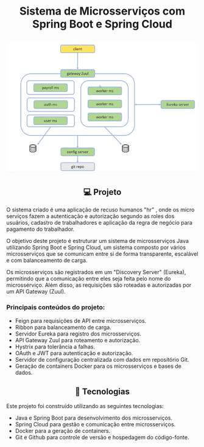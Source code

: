 <h1 align="center"> Sistema de Microsserviços com Spring Boot e Spring Cloud 

![Banner Principal](/banner.png) </h1>

<h2 align="center"> 💻 Projeto </h2>

O sistema criado é uma aplicação de recuso humanos "hr" , onde os micro serviços fazem a autenticação e autorização segundo as roles dos usuários, cadastro de trabalhadores e aplicação da regra de negócio para pagamento do trabalhador.

O objetivo deste projeto é estruturar um sistema de microsserviços Java utilizando Spring Boot e Spring Cloud, um sistema composto por vários microsserviços que se comunicam entre si de forma transparente, escalável e com balanceamento de carga.

Os microsserviços são registrados em um "Discovery Server" (Eureka), permitindo que a comunicação entre eles seja feita pelo nome do microsserviço. Além disso, as requisições são roteadas e autorizadas por um API Gateway (Zuul).

### Principais conteúdos do projeto:

- Feign para requisições de API entre microsserviços.
- Ribbon para balanceamento de carga.
- Servidor Eureka para registro dos microsserviços.
- API Gateway Zuul para roteamento e autorização.
- Hystrix para tolerância a falhas.
- OAuth e JWT para autenticação e autorização.
- Servidor de configuração centralizada com dados em repositório Git.
- Geração de containers Docker para os microsserviços e bases de dados.


<h2 align="center"> 🚀 Tecnologias </h2>

Este projeto foi construído utilizando as seguintes tecnologias:

- Java e Spring Boot para desenvolvimento dos microsserviços.
- Spring Cloud para gestão e comunicação entre microsserviços.
- Docker para a geração de containers.
- Git e Github para controle de versão e hospedagem do código-fonte.